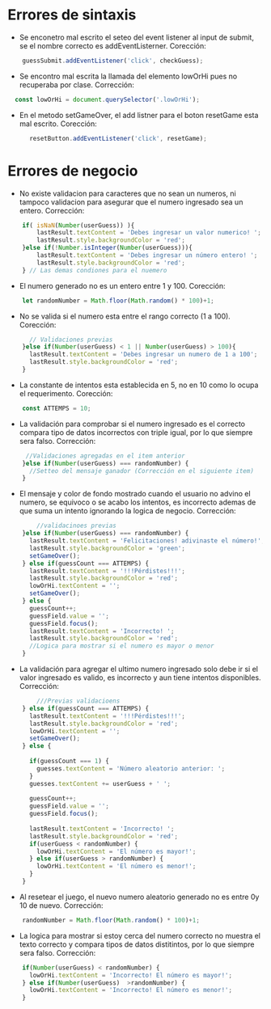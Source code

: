 # Errores de sintaxis
 
- Se enconetro mal escrito el seteo del event listener al input de submit, se el nombre correcto es addEventListerner. Corección:
```javascript
    guessSubmit.addEventListener('click', checkGuess);
```
- Se encontro mal escrita la llamada del elemento lowOrHi pues no recuperaba por clase. Corrección:
```javascript
  const lowOrHi = document.querySelector('.lowOrHi');
```

- En el metodo setGameOver, el add listner para el boton resetGame esta mal escrito. Corección:
```javascript
  	  resetButton.addEventListener('click', resetGame);
```

# Errores de negocio 

- No existe validacion para caracteres que no sean un numeros, ni tampoco validacion para asegurar que el numero ingresado sea un entero. Corrección:
```javascript
    if( isNaN(Number(userGuess)) ){
        lastResult.textContent = 'Debes ingresar un valor numerico! ';
        lastResult.style.backgroundColor = 'red';
    }else if(!Number.isInteger(Number(userGuess))){
        lastResult.textContent = 'Debes ingresar un número entero! ';
        lastResult.style.backgroundColor = 'red';
    } // Las demas condiones para el nuemero
```

- El numero generado no es un entero entre 1 y 100. Corección:
```javascript
    let randomNumber = Math.floor(Math.random() * 100)+1;
```

- No se valida si el numero esta entre el rango correcto (1 a 100). Corección:
```javascript
      // Validaciones previas
    }else if(Number(userGuess) < 1 || Number(userGuess) > 100){
      lastResult.textContent = 'Debes ingresar un numero de 1 a 100';
      lastResult.style.backgroundColor = 'red';
    }
```

- La constante de intentos esta establecida en 5, no en 10 como lo ocupa el requerimento. Corección:
```javascript
    const ATTEMPS = 10;
```

- La validación para comprobar si el numero ingresado es el correcto compara tipo de datos incorrectos con triple igual, por lo que siempre sera falso. Corrección:
```javascript
     //Validaciones agregadas en el item anterior
    }else if(Number(userGuess) === randomNumber) {
      //Setteo del mensaje ganador (Corrección en el siguiente item)
    }
```

- El mensaje y color de fondo mostrado cuando el usuario no advino el numero, se equivoco o se acabo los intentos, es incorrecto ademas de que suma un intento ignorando la logica de negocio. Corrección:
```javascript 
        //validacinoes previas 
    }else if(Number(userGuess) === randomNumber) {
      lastResult.textContent = 'Felicitaciones! adivinaste el número!';
      lastResult.style.backgroundColor = 'green';
      setGameOver(); 
    } else if(guessCount === ATTEMPS) {
      lastResult.textContent = '!!!Pérdistes!!!';
      lastResult.style.backgroundColor = 'red';
      lowOrHi.textContent = '';
      setGameOver();
    } else {
      guessCount++;
      guessField.value = '';
      guessField.focus();
      lastResult.textContent = 'Incorrecto! ';
      lastResult.style.backgroundColor = 'red';
      //Logica para mostrar si el numero es mayor o menor
    }
```

- La validación para agregar el ultimo numero ingresado solo debe ir si el valor ingresado es valido, es incorrecto y aun tiene intentos disponibles. Corrección:
```javascript 
        ///Previas validacioens
    } else if(guessCount === ATTEMPS) {
      lastResult.textContent = '!!!Pérdistes!!!';
      lastResult.style.backgroundColor = 'red';
      lowOrHi.textContent = '';
      setGameOver();
    } else {
      
      if(guessCount === 1) {
        guesses.textContent = 'Número aleatorio anterior: ';
      }
      guesses.textContent += userGuess + ' ';
      
      guessCount++;
      guessField.value = '';
      guessField.focus();
      
      lastResult.textContent = 'Incorrecto! ';
      lastResult.style.backgroundColor = 'red';
      if(userGuess < randomNumber) {
        lowOrHi.textContent = 'El número es mayor!';
      } else if(userGuess > randomNumber) {
        lowOrHi.textContent = 'El número es menor!';
      }
    }
```

- Al resetear el juego, el nuevo numero aleatorio generado no es entre 0y 10 de nuevo. Corrección:
```javascript 
    randomNumber = Math.floor(Math.random() * 100)+1;
```

- La logica para mostrar si estoy cerca del numero correcto  no muestra el texto correcto y compara tipos de datos distitintos, por lo que siempre sera falso. Corrección:
```javascript 
    if(Number(userGuess) < randomNumber) {
      lowOrHi.textContent = 'Incorrecto! El número es mayor!';
    } else if(Number(userGuess)  >randomNumber) {
      lowOrHi.textContent = 'Incorrecto! El número es menor!';
    }
```
    